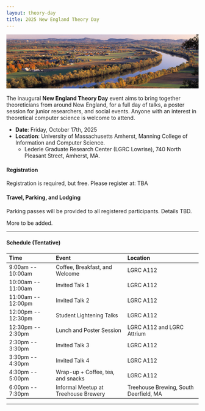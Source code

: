 ```yaml
---
layout: theory-day
title: 2025 New England Theory Day
---
```


![ctriver](img/pioneervalleyCropped.jpg)

The inaugural **New England Theory Day** event aims to bring together theoreticians from around New England, for a full day of talks, a poster session for junior researchers, and social events. Anyone with an interest in theoretical computer science is welcome to attend.

* **Date**: Friday, October 17th, 2025
* **Location**: University of Massachusetts Amherst, Manning College of Information and Computer Science. 
  * Lederle Graduate Research Center (LGRC Lowrise), 740 North Pleasant Street, Amherst, MA.


#### Registration

Registration is required, but free. Please register at: TBA

#### Travel, Parking, and Lodging

Parking passes will be provided to all registered participants. Details TBD.

More to be added.

<hr>

#### Schedule (Tentative)

| Time             |Event    |Location  |
| :-------------------- | :-------|:--------|
| 9:00am -- 10:00am   | Coffee, Breakfast, and Welcome |LGRC A112|
| 10:00am -- 11:00am  | Invited Talk 1          |LGRC A112|
| 11:00am -- 12:00pm   | Invited Talk 2           |LGRC A112|
| 12:00pm -- 12:30pm   | Student Lightening Talks   |LGRC A112|
|12:30pm -- 2:30pm | Lunch and Poster Session | LGRC A112 and LGRC Attrium |
| 2:30pm -- 3:30pm  | Invited Talk 3          |LGRC A112|
| 3:30pm -- 4:30pm   | Invited Talk 4           |LGRC A112|
| 4:30pm -- 5:00pm   | Wrap-up + Coffee, tea, and snacks |LGRC A112|
|6:00pm -- 7:30pm| Informal Meetup at Treehouse Brewery | Treehouse Brewing, South Deerfield, MA |

<hr>
